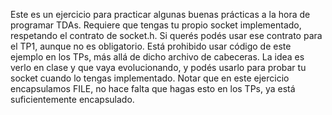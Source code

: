 Este es un ejercicio para practicar algunas buenas prácticas a la hora de programar TDAs.
Requiere que tengas tu propio socket implementado, respetando el contrato de socket.h. Si querés podés usar ese contrato para el TP1, aunque no es obligatorio.
Está prohibido usar código de este ejemplo en los TPs, más allá de dicho archivo de cabeceras.
La idea es verlo en clase y que vaya evolucionando, y podés usarlo para probar tu socket cuando lo tengas implementado.
Notar que en este ejercicio encapsulamos FILE, no hace falta que hagas esto en los TPs, ya está suficientemente encapsulado.
